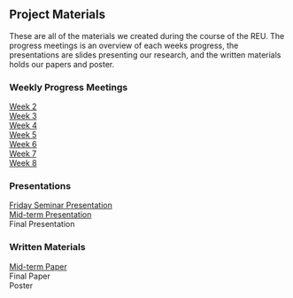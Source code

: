 ## Project Materials

These are all of the materials we created during the course of the REU. The progress meetings is an overview of each weeks progress, the presentations are slides presenting our research, and the written materials holds our papers and poster.

### Weekly Progress Meetings

[Week 2](/progress-meetings/Week2.md)\
[Week 3](/progress-meetings/Week3.md)\
[Week 4](/progress-meetings/Week4.md)\
[Week 5](/progress-meetings/Week5.md)\
[Week 6](/progress-meetings/Week6.md)\
[Week 7](/progress-meetings/Week7.md)\
[Week 8](/progress-meetings/Week8.md)

### Presentations
[Friday Seminar Presentation](https://docs.google.com/presentation/d/1KbjP7y5YD01b_-mqpuHud6Zko5ZsL4j2IQoNp3FVQ-k/edit?usp=sharing)\
[Mid-term Presentation](https://docs.google.com/presentation/d/1_qRp0-q7bPhG4q0aqasOj2JVOikDBTA9m6sfRDQibyw/edit?usp=sharing)\
Final Presentation

### Written Materials
[Mid-term Paper](/2022_REU_on_Smart_UAVs.pdf)\
Final Paper\
Poster
